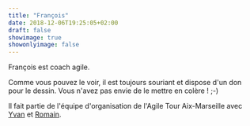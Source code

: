 ```yaml
---
title: "François"
date: 2018-12-06T19:25:05+02:00
draft: false
showimage: true
showonlyimage: false
---
```

François est coach agile.

Comme vous pouvez le voir, il est toujours souriant et dispose d'un don pour le dessin. Vous n'avez pas envie de le mettre en colère ! ;-)
<!--more-->

Il fait partie de l'équipe d'organisation de l'Agile Tour Aix-Marseille avec [Yvan](/fr/portfolio/atam17/yvan) et [Romain](/fr/portfolio/atam18/romain).
